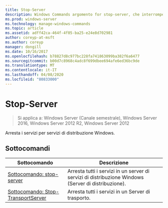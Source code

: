 ```yaml
---
title: Stop-Server
description: Windows Commands argomento for stop-server, che interrompe i servizi per servizi di distribuzione Windows.
ms.prod: windows-server
ms.technology: manage-windows-commands
ms.topic: article
ms.assetid: adff42ca-464f-4f05-ba25-e24e8d702981
author: coreyp-at-msft
ms.author: coreyp
manager: dongill
ms.date: 10/16/2017
ms.openlocfilehash: b78827d8c977bc228fa741863099ba382f6a6477
ms.sourcegitcommit: b00d7c8968c4adc8f699dbee694afe6ed36bc9de
ms.translationtype: MT
ms.contentlocale: it-IT
ms.lasthandoff: 04/08/2020
ms.locfileid: "80833000"
---
```

# <a name="stop-server"></a>Stop-Server
>Si applica a: Windows Server (Canale semestrale), Windows Server 2016, Windows Server 2012 R2, Windows Server 2012

Arresta i servizi per servizi di distribuzione Windows.

## <a name="subcommands"></a>Sottocomandi
|Sottocomando|Descrizione|
|-------|--------|
|[Sottocomando: stop-server](subcommand-stop-server.md)|Arresta tutti i servizi in un server di servizi di distribuzione Windows (Server di distribuzione).|
|[Sottocomando: Stop-TransportServer](subcommand-stop-transportserver.md)|Arresta tutti i servizi in un Server di trasporto.|
